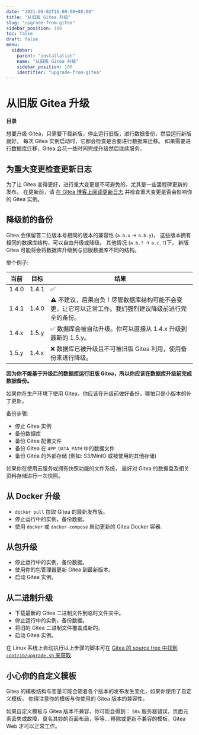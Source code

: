 ```yaml
---
date: "2021-09-02T16:00:00+08:00"
title: "从旧版 Gitea 升级"
slug: "upgrade-from-gitea"
sidebar_position: 100
toc: false
draft: false
menu:
  sidebar:
    parent: "installation"
    name: "从旧版 Gitea 升级"
    sidebar_position: 100
    identifier: "upgrade-from-gitea"
---
```


# 从旧版 Gitea 升级

**目录**

想要升级 Gitea，只需要下载新版，停止运行旧版，进行数据备份，然后运行新版就好。
每次 Gitea 实例启动时，它都会检查是否要进行数据库迁移。
如果需要进行数据库迁移，Gitea 会花一些时间完成升级然后继续服务。

## 为重大变更检查更新日志

为了让 Gitea 变得更好，进行重大变更是不可避免的，尤其是一些里程碑更新的发布。
在更新前，请 [在 Gitea 博客上阅读更新日志](https://blog.gitea.io/)
并检查重大变更是否会影响你的 Gitea 实例。

## 降级前的备份

Gitea 会保留首二位版本号相同的版本的兼容性 (`a.b.x` -> `a.b.y`)，
这些版本拥有相同的数据库结构，可以自由升级或降级。
其他情况 (`a.b.?` -> `a.c.?`)下，
新版 Gitea 可能将会将数据库升级到与旧版数据库不同的结构。

举个例子:

| 当前 | 目标 | 结果 |
| --- | --- | --- |
| 1.4.0 | 1.4.1 | ✅ |
| 1.4.1 | 1.4.0 | ⚠️ 不建议，后果自负！尽管数据库结构可能不会变更，让它可以正常工作。我们强烈建议降级前进行完全的备份。 |
| 1.4.x | 1.5.y | ✅ 数据库会被自动升级。你可以直接从 1.4.x 升级到最新的 1.5.y。 |
| 1.5.y | 1.4.x | ❌ 数据库已被升级且不可被旧版 Gitea 利用，使用备份来进行降级。 |

**因为你不能基于升级后的数据库运行旧版 Gitea，所以你应该在数据库升级前完成数据备份。**

如果你在生产环境下使用 Gitea，你应该在升级前做好备份，哪怕只是小版本的补丁更新。

备份步骤:

* 停止 Gitea 实例
* 备份数据库
* 备份 Gitea 配置文件
* 备份 Gitea 在 `APP_DATA_PATH` 中的数据文件
* 备份 Gitea 的外部存储 (例如: S3/MinIO 或被使用的其他存储)

如果你在使用云服务或拥有快照功能的文件系统，
最好对 Gitea 的数据盘及相关资料存储进行一次快照。

## 从 Docker 升级

* `docker pull` 拉取 Gitea 的最新发布版。
* 停止运行中的实例，备份数据。
* 使用 `docker` 或 `docker-compose` 启动更新的 Gitea Docker 容器.

## 从包升级

* 停止运行中的实例，备份数据。
* 使用你的包管理器更新 Gitea 到最新版本。
* 启动 Gitea 实例。

## 从二进制升级

* 下载最新的 Gitea 二进制文件到临时文件夹中。
* 停止运行中的实例，备份数据。
* 将旧的 Gitea 二进制文件覆盖成新的。
* 启动 Gitea 实例。

在 Linux 系统上自动执行以上步骤的脚本可在 [Gitea 的 source tree 中找到 `contrib/upgrade.sh` 来获取](https://github.com/go-gitea/gitea/blob/main/contrib/upgrade.sh).

## 小心你的自定义模板

Gitea 的模板结构与变量可能会随着各个版本的发布发生变化，如果你使用了自定义模板，
你得注意你的模板与你使用的 Gitea 版本的兼容性。

如果自定义模板与 Gitea 版本不兼容，你可能会得到：
`50x` 服务器错误，页面元素丢失或故障，莫名其妙的页面布局，等等…
移除或更新不兼容的模板，Gitea Web 才可以正常工作。

